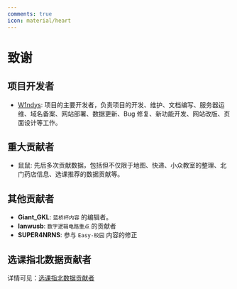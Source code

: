 ```yaml
---
comments: true
icon: material/heart
---
```


# 致谢

## 项目开发者

- [W1ndys](https://github.com/W1ndys): 项目的主要开发者，负责项目的开发、维护、文档编写、服务器运维、域名备案、网站部署、数据更新、Bug 修复、新功能开发、网站改版、页面设计等工作。

## 重大贡献者

- 鼠鼠: 先后多次贡献数据，包括但不仅限于地图、快递、小众教室的整理、北门药店信息、选课推荐的数据贡献等。

## 其他贡献者

- **Giant_GKL**: `蓝桥杯内容` 的编辑者。
- **Ianwusb**: `数字逻辑电路重点` 的贡献者
- **SUPER4NRNS**: 参与 `Easy-校园` 内容的修正

## 选课指北数据贡献者

详情可见：[选课指北数据贡献者](/Easy-SelectCourse/Curriculum-Recommend/Contributors/)

